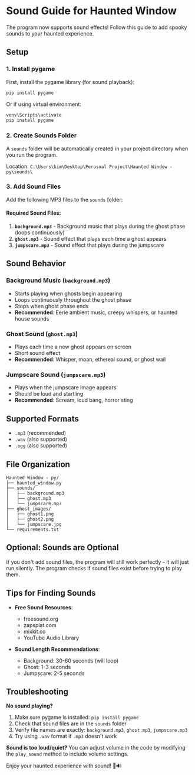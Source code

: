 # Sound Guide for Haunted Window

The program now supports sound effects! Follow this guide to add spooky sounds to your haunted experience.

## Setup

### 1. Install pygame

First, install the pygame library (for sound playback):

```bash
pip install pygame
```

Or if using virtual environment:
```bash
venv\Scripts\activate
pip install pygame
```

### 2. Create Sounds Folder

A `sounds` folder will be automatically created in your project directory when you run the program.

Location: `C:\Users\kim\Desktop\Perosnal Project\Haunted Window - py\sounds\`

### 3. Add Sound Files

Add the following MP3 files to the `sounds` folder:

#### Required Sound Files:

1. **`background.mp3`** - Background music that plays during the ghost phase (loops continuously)
2. **`ghost.mp3`** - Sound effect that plays each time a ghost appears
3. **`jumpscare.mp3`** - Sound effect that plays during the jumpscare

## Sound Behavior

### Background Music (`background.mp3`)
- Starts playing when ghosts begin appearing
- Loops continuously throughout the ghost phase
- Stops when ghost phase ends
- **Recommended**: Eerie ambient music, creepy whispers, or haunted house sounds

### Ghost Sound (`ghost.mp3`)
- Plays each time a new ghost appears on screen
- Short sound effect
- **Recommended**: Whisper, moan, ethereal sound, or ghost wail

### Jumpscare Sound (`jumpscare.mp3`)
- Plays when the jumpscare image appears
- Should be loud and startling
- **Recommended**: Scream, loud bang, horror sting

## Supported Formats

- `.mp3` (recommended)
- `.wav` (also supported)
- `.ogg` (also supported)

## File Organization

```
Haunted Window - py/
├── haunted_window.py
├── sounds/
│   ├── background.mp3
│   ├── ghost.mp3
│   └── jumpscare.mp3
├── ghost_images/
│   ├── ghost1.png
│   ├── ghost2.png
│   └── jumpscare.jpg
└── requirements.txt
```

## Optional: Sounds are Optional

If you don't add sound files, the program will still work perfectly - it will just run silently. The program checks if sound files exist before trying to play them.

## Tips for Finding Sounds

- **Free Sound Resources**: 
  - freesound.org
  - zapsplat.com
  - mixkit.co
  - YouTube Audio Library

- **Sound Length Recommendations**:
  - Background: 30-60 seconds (will loop)
  - Ghost: 1-3 seconds
  - Jumpscare: 2-5 seconds

## Troubleshooting

**No sound playing?**
1. Make sure pygame is installed: `pip install pygame`
2. Check that sound files are in the `sounds` folder
3. Verify file names are exactly: `background.mp3`, `ghost.mp3`, `jumpscare.mp3`
4. Try using `.wav` format if `.mp3` doesn't work

**Sound is too loud/quiet?**
You can adjust volume in the code by modifying the `play_sound` method to include volume settings.

Enjoy your haunted experience with sound! 👻🔊
